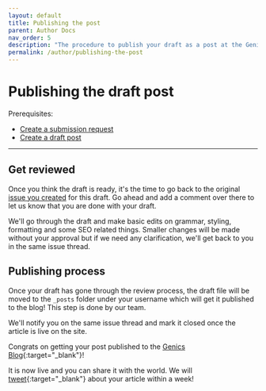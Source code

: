 ```yaml
---
layout: default
title: Publishing the post
parent: Author Docs
nav_order: 5
description: "The procedure to publish your draft as a post at the Genics Blog."
permalink: /author/publishing-the-post
---
```


# Publishing the draft post

Prerequisites:

- [Create a submission request](/author/create-a-submission-request)
- [Create a draft post](/author/writing-the-article)

---

## Get reviewed

Once you think the draft is ready, it's the time to go back to the original [issue you created](/author/create-a-submission-request#send-an-article-submission-request) for this draft. Go ahead and add a comment over there to let us know that you are done with your draft.

We'll go through the draft and make basic edits on grammar, styling, formatting and some SEO related things. Smaller changes will be made without your approval but if we need any clarification, we'll get back to you in the same issue thread.

## Publishing process

Once your draft has gone through the review process, the draft file will be moved to the `_posts` folder under your username which will get it published to the blog! This step is done by our team.

We'll notify you on the same issue thread and mark it closed once the article is live on the site.

Congrats on getting your post published to the [Genics Blog](https://genicsblog.com){:target="_blank"}!

It is now live and you can share it with the world. We will [tweet](https://twitter.com/genicsblog){:target="_blank"} about your article within a week!
